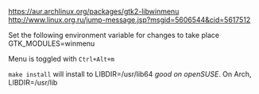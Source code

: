https://aur.archlinux.org/packages/gtk2-libwinmenu
http://www.linux.org.ru/jump-message.jsp?msgid=5606544&cid=5617512

Set the following environment variable for changes to take place
GTK_MODULES=winmenu

Menu is toggled with `Ctrl+Alt+m`

`make install` will install to LIBDIR=/usr/lib64 *good on openSUSE*.
On Arch, LIBDIR=/usr/lib
